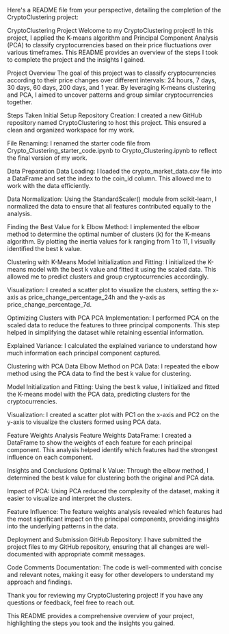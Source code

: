 Here's a README file from your perspective, detailing the completion of the CryptoClustering project:

CryptoClustering Project
Welcome to my CryptoClustering project! In this project, I applied the K-means algorithm and Principal Component Analysis (PCA) to classify cryptocurrencies based on their price fluctuations over various timeframes. This README provides an overview of the steps I took to complete the project and the insights I gained.

Project Overview
The goal of this project was to classify cryptocurrencies according to their price changes over different intervals: 24 hours, 7 days, 30 days, 60 days, 200 days, and 1 year. By leveraging K-means clustering and PCA, I aimed to uncover patterns and group similar cryptocurrencies together.

Steps Taken
Initial Setup
Repository Creation: I created a new GitHub repository named CryptoClustering to host this project. This ensured a clean and organized workspace for my work.


File Renaming: I renamed the starter code file from Crypto_Clustering_starter_code.ipynb to Crypto_Clustering.ipynb to reflect the final version of my work.


Data Preparation
Data Loading: I loaded the crypto_market_data.csv file into a DataFrame and set the index to the coin_id column. This allowed me to work with the data efficiently.


Data Normalization: Using the StandardScaler() module from scikit-learn, I normalized the data to ensure that all features contributed equally to the analysis.


Finding the Best Value for k
Elbow Method: I implemented the elbow method to determine the optimal number of clusters (k) for the K-means algorithm. By plotting the inertia values for k ranging from 1 to 11, I visually identified the best k value.

Clustering with K-Means
Model Initialization and Fitting: I initialized the K-means model with the best k value and fitted it using the scaled data. This allowed me to predict clusters and group cryptocurrencies accordingly.


Visualization: I created a scatter plot to visualize the clusters, setting the x-axis as price_change_percentage_24h and the y-axis as price_change_percentage_7d.


Optimizing Clusters with PCA
PCA Implementation: I performed PCA on the scaled data to reduce the features to three principal components. This step helped in simplifying the dataset while retaining essential information.


Explained Variance: I calculated the explained variance to understand how much information each principal component captured.


Clustering with PCA Data
Elbow Method on PCA Data: I repeated the elbow method using the PCA data to find the best k value for clustering.


Model Initialization and Fitting: Using the best k value, I initialized and fitted the K-means model with the PCA data, predicting clusters for the cryptocurrencies.


Visualization: I created a scatter plot with PC1 on the x-axis and PC2 on the y-axis to visualize the clusters formed using PCA data.


Feature Weights Analysis
Feature Weights DataFrame: I created a DataFrame to show the weights of each feature for each principal component. This analysis helped identify which features had the strongest influence on each component.

Insights and Conclusions
Optimal k Value: Through the elbow method, I determined the best k value for clustering both the original and PCA data.


Impact of PCA: Using PCA reduced the complexity of the dataset, making it easier to visualize and interpret the clusters.


Feature Influence: The feature weights analysis revealed which features had the most significant impact on the principal components, providing insights into the underlying patterns in the data.


Deployment and Submission
GitHub Repository: I have submitted the project files to my GitHub repository, ensuring that all changes are well-documented with appropriate commit messages.

Code Comments
Documentation: The code is well-commented with concise and relevant notes, making it easy for other developers to understand my approach and findings.

Thank you for reviewing my CryptoClustering project! If you have any questions or feedback, feel free to reach out.

This README provides a comprehensive overview of your project, highlighting the steps you took and the insights you gained.

